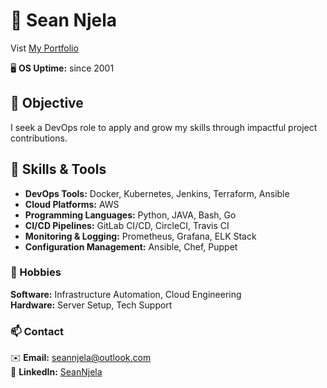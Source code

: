 # 🌟 **Sean Njela**  
Vist [My Portfolio](https://devopssean.netlify.app/)

🖥️ **OS Uptime:** since 2001 

## 💼 Objective
I seek a DevOps role to apply and grow my skills through impactful project contributions.

## 🔧 Skills & Tools

- **DevOps Tools:** Docker, Kubernetes, Jenkins, Terraform, Ansible  
- **Cloud Platforms:** AWS  
- **Programming Languages:** Python, JAVA, Bash, Go  
- **CI/CD Pipelines:** GitLab CI/CD, CircleCI, Travis CI  
- **Monitoring & Logging:** Prometheus, Grafana, ELK Stack  
- **Configuration Management:** Ansible, Chef, Puppet 

### 🎨 Hobbies  
**Software:** Infrastructure Automation, Cloud Engineering  
**Hardware:** Server Setup, Tech Support  

### 📫 Contact  
✉️ **Email:** seannjela@outlook.com  
🔗 **LinkedIn:** [SeanNjela](https://www.linkedin.com/in/seannjela) 
